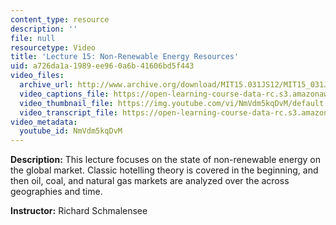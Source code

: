 ```yaml
---
content_type: resource
description: ''
file: null
resourcetype: Video
title: 'Lecture 15: Non-Renewable Energy Resources'
uid: a726da1a-1989-ee96-0a6b-41606bd5f443
video_files:
  archive_url: http://www.archive.org/download/MIT15.031JS12/MIT15_031JS12_lec15_300k.mp4
  video_captions_file: https://open-learning-course-data-rc.s3.amazonaws.com/15-031j-energy-decisions-markets-and-policies-spring-2012/56388205fa065d2aabeaacbbda254107_NmVdm5kqDvM.vtt
  video_thumbnail_file: https://img.youtube.com/vi/NmVdm5kqDvM/default.jpg
  video_transcript_file: https://open-learning-course-data-rc.s3.amazonaws.com/15-031j-energy-decisions-markets-and-policies-spring-2012/cd7ad2aad3753cc86b765c9d4ed607fa_NmVdm5kqDvM.pdf
video_metadata:
  youtube_id: NmVdm5kqDvM
---
```


**Description:** This lecture focuses on the state of non-renewable energy on the global market. Classic hotelling theory is covered in the beginning, and then oil, coal, and natural gas markets are analyzed over the across geographies and time.

**Instructor:** Richard Schmalensee